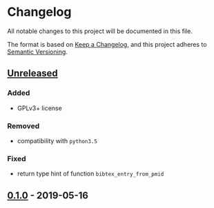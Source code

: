 # Changelog
All notable changes to this project will be documented in this file.

The format is based on [Keep a Changelog](https://keepachangelog.com/en/1.0.0/),
and this project adheres to [Semantic Versioning](https://semver.org/spec/v2.0.0.html).

## [Unreleased]
### Added
- GPLv3+ license

### Removed
- compatibility with `python3.5`

### Fixed
- return type hint of function `bibtex_entry_from_pmid`

## [0.1.0] - 2019-05-16

[Unreleased]: https://github.com/fphammerle/pubmed-bibtex/compare/0.1.0...HEAD
[0.1.0]: https://github.com/fphammerle/pubmed-bibtex/releases/tag/0.1.0
